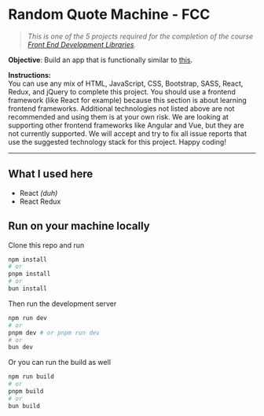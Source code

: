 # Random Quote Machine - FCC

> *This is one of the 5 projects required for the completion of the course [Front End Development Libraries](https://www.freecodecamp.org/learn/front-end-development-libraries).*

**Objective**: Build an app that is functionally similar to [this](https://random-quote-machine.freecodecamp.rocks/).

**Instructions:**\
You can use any mix of HTML, JavaScript, CSS, Bootstrap, SASS, React, Redux, and jQuery to complete this project. You should use a frontend framework (like React for example) because this section is about learning frontend frameworks. Additional technologies not listed above are not recommended and using them is at your own risk. We are looking at supporting other frontend frameworks like Angular and Vue, but they are not currently supported. We will accept and try to fix all issue reports that use the suggested technology stack for this project. Happy coding!

---
## What I used here

- React *(duh)*
- React Redux

## Run on your machine locally

Clone this repo and run

```bash
npm install
# or
pnpm install
# or
bun install
```

Then run the development server

```bash
npm run dev
# or
pnpm dev # or pnpm run dev
# or
bun dev
```

Or you can run the build as well

```bash
npm run build
# or
pnpm build
# or
bun build
